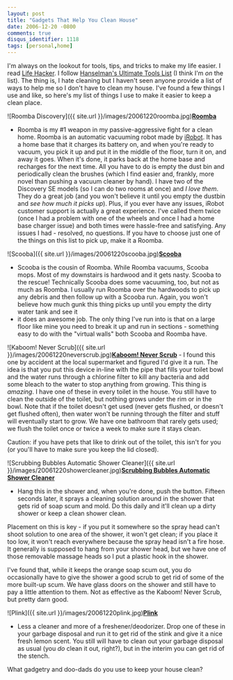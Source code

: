 ```yaml
---
layout: post
title: "Gadgets That Help You Clean House"
date: 2006-12-20 -0800
comments: true
disqus_identifier: 1118
tags: [personal,home]
---
```

I'm always on the lookout for tools, tips, and tricks to make my life
easier. I read [Life Hacker](http://www.lifehacker.com). I follow
[Hanselman's Ultimate Tools List](http://www.hanselman.com/tools) (I
think I'm *on* the list). The thing is, I hate cleaning but I haven't
seen anyone provide a list of ways to help me so I don't have to clean
my house. I've found a few things I use and like, so here's my list of
things I use to make it easier to keep a clean place.

 ![Roomba
Discovery]({{ site.url }}/images/20061220roomba.jpg)[**Roomba**](http://www.amazon.com/exec/obidos/ASIN/B00022HYJ6/mhsvortex)

- Roomba is my \#1 weapon in my passive-aggressive fight for a clean
home. Roomba is an automatic vacuuming robot made by
[iRobot](http://www.irobot.com). It has a home base that it charges its
battery on, and when you're ready to vacuum, you pick it up and put it
in the middle of the floor, turn it on, and away it goes. When it's
done, it parks back at the home base and recharges for the next time.
All you have to do is empty the dust bin and periodically clean the
brushes (which I find easier and, frankly, more novel than pushing a
vacuum cleaner by hand). I have two of the Discovery SE models (so I can
do two rooms at once) and *I love them*. They do a great job (and you
won't believe it until you empty the dustbin and *see how much it picks
up*). Plus, if you ever have any issues, iRobot customer support is
actually a great experience. I've called them twice (once I had a
problem with one of the wheels and once I had a home base charger issue)
and both times were hassle-free and satisfying. Any issues I had -
resolved, no questions. If you have to choose just one of the things on
this list to pick up, make it a Roomba.

![Scooba]({{ site.url }}/images/20061220scooba.jpg)[**Scooba**](http://www.amazon.com/exec/obidos/ASIN/B000DN7CD2/mhsvortex)

- Scooba is the cousin of Roomba. While Roomba vacuums, Scooba mops.
Most of my downstairs is hardwood and it gets nasty. Scooba to the
rescue! Technically Scooba does some vacuuming, too, but not as much as
Roomba. I usually run Roomba over the hardwoods to pick up any debris
and then follow up with a Scooba run. Again, you won't believe how much
gunk this thing picks up until you empty the dirty water tank and see it
- it does an awesome job. The only thing I've run into is that on a
large floor like mine you need to break it up and run in sections -
something easy to do with the "virtual walls" both Scooba and Roomba
have.

 ![Kaboom! Never
Scrub]({{ site.url }}/images/20061220neverscrub.jpg)[**Kaboom!
Never
Scrub**](http://www.amazon.com/exec/obidos/ASIN/B000LB69X0/mhsvortex) -
I found this one by accident at the local supermarket and figured I'd
give it a run. The idea is that you put this device in-line with the
pipe that fills your toilet bowl and the water runs through a chlorine
filter to kill any bacteria and add some bleach to the water to stop
anything from growing. This thing is *amazing*. I have one of these in
every toilet in the house. You still have to clean the outside of the
toilet, but nothing grows under the rim or in the bowl. Note that if the
toilet doesn't get used (never gets flushed, or doesn't get flushed
often), then water won't be running through the filter and stuff will
eventually start to grow. We have one bathroom that rarely gets used; we
flush the toilet once or twice a week to make sure it stays clean.

 Caution: if you have pets that like to drink out of the toilet, this
isn't for you (or you'll have to make sure you keep the lid closed).

 ![Scrubbing Bubbles Automatic Shower
Cleaner]({{ site.url }}/images/20061220showercleaner.jpg)[**Scrubbing
Bubbles Automatic Shower
Cleaner**](http://www.amazon.com/exec/obidos/ASIN/B000GCPZC0/mhsvortex)

- Hang this in the shower and, when you're done, push the button.
Fifteen seconds later, it sprays a cleaning solution around in the
shower that gets rid of soap scum and mold. Do this daily and it'll
clean up a dirty shower or keep a clean shower clean.

 Placement on this is key - if you put it somewhere so the spray head
can't shoot solution to one area of the shower, it won't get clean; if
you place it too low, it won't reach everywhere because the spray head
isn't a fire hose. It generally is supposed to hang from your shower
head, but we have one of those removable massage heads so I put a
plastic hook in the shower.

 I've found that, while it keeps the orange soap scum out, you do
occasionally have to give the shower a good scrub to get rid of some of
the more built-up scum. We have glass doors on the shower and still have
to pay a little attention to them. Not as effective as the Kaboom! Never
Scrub, but pretty darn good.

![Plink]({{ site.url }}/images/20061220plink.jpg)[**Plink**](http://www.amazon.com/exec/obidos/ASIN/B000A3I39M/mhsvortex)

- Less a cleaner and more of a freshener/deodorizer. Drop one of these
in your garbage disposal and run it to get rid of the stink and give it
a nice fresh lemon scent. You still will have to clean out your garbage
disposal as usual (you *do* clean it out, right?), but in the interim
you can get rid of the stench.

 What gadgetry and doo-dads do you use to keep your house clean?
